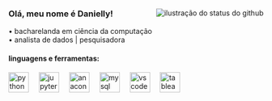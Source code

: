 ###

<img align='right' src="https://github-readme-stats.vercel.app/api?username=ddniellysilva&theme=synthwave&show_icons=true" alt="ilustração do status do github">

### Olá, meu nome é Danielly!

<p>• bacharelanda em ciência da computação<br/>• analista de dados | pesquisadora</p>

#### linguagens e ferramentas:

<div align="left">
  <img src="https://cdn.jsdelivr.net/gh/devicons/devicon/icons/python/python-original.svg" height="40" alt="python logo"  />
  <img width="12" />
  <img src="https://cdn.jsdelivr.net/gh/devicons/devicon/icons/jupyter/jupyter-original-wordmark.svg" height="40" alt="jupyter logo"  />
  <img width="12" />
  <img src="https://cdn.jsdelivr.net/gh/devicons/devicon/icons/anaconda/anaconda-original.svg" height="40" alt="anaconda logo"  />
  <img width="12" />
  <img src="https://cdn.jsdelivr.net/gh/devicons/devicon/icons/mysql/mysql-original.svg" height="40" alt="mysql logo"  />
  <img width="12" />
  <img src="https://cdn.jsdelivr.net/gh/devicons/devicon/icons/vscode/vscode-original.svg" height="40" alt="vscode logo"  />
  <img width="12" />
  <img src="https://secure.touchnet.net/C20569_ustores/web/uploaded_images/store_68/Tableau.png" height="40" alt="tableau logo"  />
</div>

